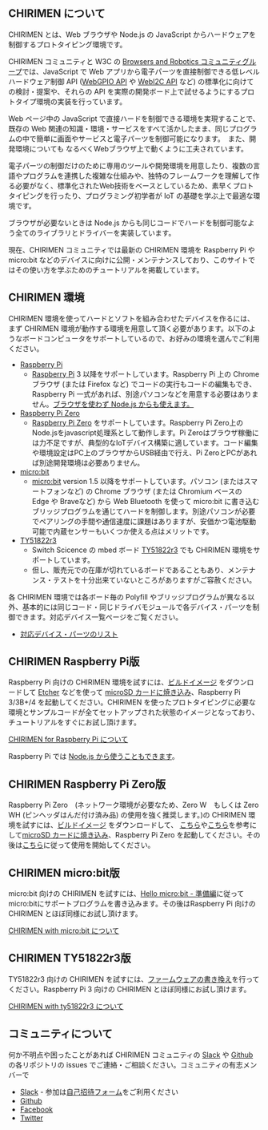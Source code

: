 ## CHIRIMEN について

CHIRIMEN とは、Web ブラウザや Node.js の JavaScript からハードウェアを制御するプロトタイピング環境です。

CHIRIMEN コミュニティと W3C の [Browsers and Robotics コミュニティグループ](https://www.w3.org/community/browserobo/)では、JavaScript で Web アプリから電子パーツを直接制御できる低レベルハードウェア制御 API ([WebGPIO API](http://browserobo.github.io/WebGPIO) や [WebI2C API](http://browserobo.github.io/WebI2C) など) の標準化に向けての検討・提案や、それらの API を実際の開発ボード上で試せるようにするプロトタイプ環境の実装を行っています。

Web ページ中の JavaScript で直接ハードを制御できる環境を実現することで、既存の Web 関連の知識・環境・サービスをすべて活かしたまま、同じプログラムの中で簡単に画面やサービスと電子パーツを制御可能になります。　また、開発環境についても なるべくWebブラウザ上で動くように工夫されています。

電子パーツの制御だけのために専用のツールや開発環境を用意したり、複数の言語やプログラムを連携した複雑な仕組みや、独特のフレームワークを理解して作る必要がなく、標準化されたWeb技術をベースとしているため、素早くプロトタイピングを行ったり、プログラミング初学者が IoT の基礎を学ぶ上で最適な環境です。

ブラウザが必要ないときは Node.js からも同じコードでハードを制御可能なよう全てのライブラリとドライバーを実装しています。

現在、CHIRIMEN コミュニティでは最新の CHIRIMEN 環境を Raspberry Pi や micro:bit などのデバイスに向けに公開・メンテナンスしており、このサイトではその使い方を学ぶためのチュートリアルを掲載しています。

## CHIRIMEN 環境

CHIRIMEN 環境を使ってハードとソフトを組み合わせたデバイスを作るには、まず CHIRIMEN 環境が動作する環境を用意して頂く必要があります。以下のようなボードコンピュータをサポートしているので、お好みの環境を選んでご利用ください。

- [Raspberry Pi](raspi)
  - [Raspberry Pi](https://www.raspberrypi.org/) 3 以降をサポートしています。Raspberry Pi 上の Chrome ブラウザ (または Firefox など) でコードの実行もコードの編集もでき、Raspberry Pi 一式があれば、別途パソコンなどを用意する必要はありません。[ブラウザを使わず Node.js からも使えます。](raspi/nodejs)
- [Raspberry Pi Zero](pizero)
  - [Raspberry Pi Zero](https://www.raspberrypi.org/) をサポートしています。Raspberry Pi Zero上のNode.jsをjavascript処理系として動作します。Pi Zeroはブラウザ稼働には力不足ですが、典型的なIoTデバイス構築に適しています。コード編集や環境設定はPC上のブラウザからUSB経由で行え、Pi ZeroとPCがあれば別途開発環境は必要ありません。
- [micro:bit](microbit)
  - [micro:bit](https://microbit.org/) version 1.5 以降をサポートしています。パソコン (またはスマートフォンなど) の Chrome ブラウザ (または Chromium ベースの Edge や Braveなど) から Web Bluetooth を使って micro:bit に書き込むブリッジプログラムを通じてハードを制御します。別途パソコンが必要でペアリングの手間や通信速度に課題はありますが、安価かつ電池駆動可能で内蔵センサーもいくつか使える点はメリットです。
- [TY51822r3](ty51822r3)
  - Switch Scicence の mbed ボード [TY51822r3](https://www.switch-science.com/catalog/2574/) でも CHIRIMEN 環境をサポートしています。
  - 但し、販売元での在庫が切れているボードであることもあり、メンテナンス・テストを十分出来ていないところがありますがご容赦ください。

各 CHIRIMEN 環境では各ボード毎の Polyfill やブリッジプログラムが異なる以外、基本的には同じコード・同じドライバモジュールで各デバイス・パーツを制御できます。対応デバイス一覧ページをご覧ください。

- [対応デバイス・パーツのリスト](partslist)

## CHIRIMEN Raspberry Pi版

Raspberry Pi 向けの CHIRIMEN 環境を試すには、[ビルドイメージ](https://r.chirimen.org/sdimage) をダウンロードして [Etcher](https://www.balena.io/etcher/) などを使って [microSD カードに焼き込み](raspi/sdcard.md)、Raspberry Pi 3/3B+/4 を起動してください。CHIRIMEN を使ったプロトタイピングに必要な環境とサンプルコードが全てセットアップされた状態のイメージとなっており、チュートリアルをすぐにお試し頂けます。

[CHIRIMEN for Raspberry Pi について](raspi)

Raspberry Pi では [Node.js から使うこともできます](raspi/nodejs)。

## CHIRIMEN Raspberry Pi Zero版
Raspberry Pi Zero　(ネットワーク環境が必要なため、Zero W　もしくは Zero WH (ピンヘッダはんだ付け済み品) の使用を強く推奨します。)の CHIRIMEN 環境を試すには、[ビルドイメージ](https://github.com/chirimen-oh/chirimen-lite/releases) をダウンロードして、 [こちら](raspi/sdcard2)や[こちら](raspi/sdcard)を参考にして[microSD カードに焼き込み](raspi/sdcard.md)、Raspberry Pi Zero を起動してください。その後は[こちら](pizero/)に従って使用を開始してください。


## CHIRIMEN micro:bit版

micro:bit 向けの CHIRIMEN を試すには、[Hello micro:bit - 準備編](microbit/hello_microbit)に従ってmicro:bitにサポートプログラムを書き込みます。その後はRaspberry Pi 向けの CHIRIMEN とほぼ同様にお試し頂けます。

[CHIRIMEN with micro:bit について](microbit)

## CHIRIMEN TY51822r3版

TY51822r3 向けの CHIRIMEN を試すには、[ファームウェアの書き換え](ty51822r3/setting#ty51822r3--chirimen-with-ty51822r3-)を行ってください。Raspberry Pi 3 向けの CHIRIMEN とほぼ同様にお試し頂けます。

[CHIRIMEN with ty51822r3 について](ty51822r3)

## コミュニティについて

何か不明点や困ったことがあれば CHIRIMEN コミュニティの [Slack](http://chirimen-oh.slack.com/) や [Github](https://github.com/chirimen-oh/) の各リポジトリの issues でご連絡・ご相談ください。コミュニティの有志メンバーで

- [Slack](http://chirimen-oh.slack.com/) - 参加は[自己招待フォーム](https://docs.google.com/forms/d/e/1FAIpQLScyfyFZbe7uZbQQzSQq78tRqtRKWXvmDRR_dO39wtzYIQFV5g/viewform)をご利用ください
- [Github](https://github.com/chirimen-oh/)
- [Facebook](https://www.facebook.com/groups/chirimen/)
- [Twitter](https://twitter.com/chirimen_oh)
